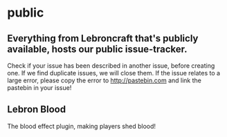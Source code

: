 # public
Everything from Lebroncraft that's publicly available, hosts our public issue-tracker.
---
Check if your issue has been described in another issue, before creating one. If we find duplicate issues, we will close them.
If the issue relates to a large error, please copy the error to http://pastebin.com and link the pastebin in your issue!

Lebron Blood
---
The blood effect plugin, making players shed blood!
